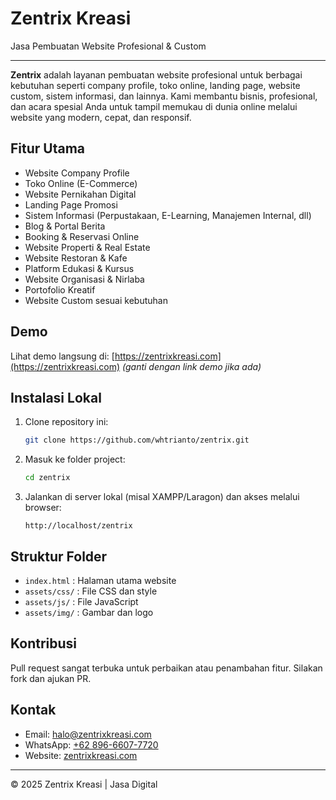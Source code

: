 # Zentrix Kreasi

Jasa Pembuatan Website Profesional & Custom

---

**Zentrix** adalah layanan pembuatan website profesional untuk berbagai kebutuhan seperti company profile, toko online, landing page, website custom, sistem informasi, dan lainnya. Kami membantu bisnis, profesional, dan acara spesial Anda untuk tampil memukau di dunia online melalui website yang modern, cepat, dan responsif.

## Fitur Utama
- Website Company Profile
- Toko Online (E-Commerce)
- Website Pernikahan Digital
- Landing Page Promosi
- Sistem Informasi (Perpustakaan, E-Learning, Manajemen Internal, dll)
- Blog & Portal Berita
- Booking & Reservasi Online
- Website Properti & Real Estate
- Website Restoran & Kafe
- Platform Edukasi & Kursus
- Website Organisasi & Nirlaba
- Portofolio Kreatif
- Website Custom sesuai kebutuhan

## Demo
Lihat demo langsung di: [https://zentrixkreasi.com](https://zentrixkreasi.com) *(ganti dengan link demo jika ada)*

## Instalasi Lokal
1. Clone repository ini:
   ```bash
   git clone https://github.com/whtrianto/zentrix.git
   ```
2. Masuk ke folder project:
   ```bash
   cd zentrix
   ```
3. Jalankan di server lokal (misal XAMPP/Laragon) dan akses melalui browser:
   ```
   http://localhost/zentrix
   ```

## Struktur Folder
- `index.html` : Halaman utama website
- `assets/css/` : File CSS dan style
- `assets/js/`  : File JavaScript
- `assets/img/` : Gambar dan logo

## Kontribusi
Pull request sangat terbuka untuk perbaikan atau penambahan fitur. Silakan fork dan ajukan PR.

## Kontak
- Email: [halo@zentrixkreasi.com](mailto:halo@zentrixkreasi.com)
- WhatsApp: [+62 896-6607-7720](https://wa.me/6289666077720)
- Website: [zentrixkreasi.com](https://zentrixkreasi.com)

---
© 2025 Zentrix Kreasi | Jasa Digital 